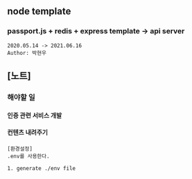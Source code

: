 ## node template

### passport.js + redis + express template -> api server

```
2020.05.14 -> 2021.06.16
Author: 박현우
```

## [노트]

### 해야할 일

#### 인증 관련 서비스 개발

#### 컨텐츠 내려주기

```
[환경설정]
.env를 사용한다.

1. generate ./env file

```
